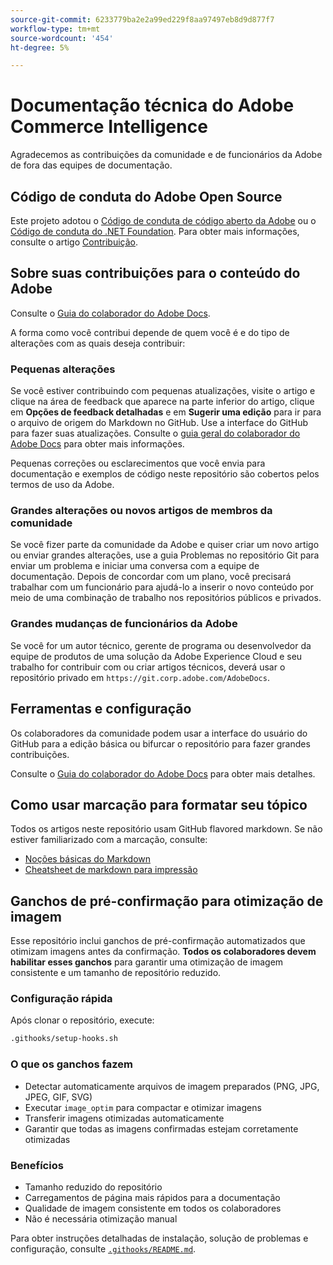```yaml
---
source-git-commit: 6233779ba2e2a99ed229f8aa97497eb8d9d877f7
workflow-type: tm+mt
source-wordcount: '454'
ht-degree: 5%

---
```

# Documentação técnica do Adobe Commerce Intelligence

Agradecemos as contribuições da comunidade e de funcionários da Adobe de fora das equipes de documentação.

## Código de conduta do Adobe Open Source

Este projeto adotou o [Código de conduta de código aberto da Adobe](code-of-conduct.md) ou o [Código de conduta do .NET Foundation](https://dotnetfoundation.org/code-of-conduct). Para obter mais informações, consulte o artigo [Contribuição](contributing.md).

## Sobre suas contribuições para o conteúdo do Adobe

Consulte o [Guia do colaborador do Adobe Docs](https://experienceleague.adobe.com/docs/contributor/contributor-guide/introduction.html).

A forma como você contribui depende de quem você é e do tipo de alterações com as quais deseja contribuir:

### Pequenas alterações

Se você estiver contribuindo com pequenas atualizações, visite o artigo e clique na área de feedback que aparece na parte inferior do artigo, clique em **Opções de feedback detalhadas** e em **Sugerir uma edição** para ir para o arquivo de origem do Markdown no GitHub. Use a interface do GitHub para fazer suas atualizações. Consulte o [guia geral do colaborador do Adobe Docs](https://experienceleague.adobe.com/docs/contributor/contributor-guide/introduction.html) para obter mais informações.

Pequenas correções ou esclarecimentos que você envia para documentação e exemplos de código neste repositório são cobertos pelos termos de uso da Adobe.

### Grandes alterações ou novos artigos de membros da comunidade

Se você fizer parte da comunidade da Adobe e quiser criar um novo artigo ou enviar grandes alterações, use a guia Problemas no repositório Git para enviar um problema e iniciar uma conversa com a equipe de documentação. Depois de concordar com um plano, você precisará trabalhar com um funcionário para ajudá-lo a inserir o novo conteúdo por meio de uma combinação de trabalho nos repositórios públicos e privados.

### Grandes mudanças de funcionários da Adobe

Se você for um autor técnico, gerente de programa ou desenvolvedor da equipe de produtos de uma solução da Adobe Experience Cloud e seu trabalho for contribuir com ou criar artigos técnicos, deverá usar o repositório privado em `https://git.corp.adobe.com/AdobeDocs`.

## Ferramentas e configuração

Os colaboradores da comunidade podem usar a interface do usuário do GitHub para a edição básica ou bifurcar o repositório para fazer grandes contribuições.

Consulte o [Guia do colaborador do Adobe Docs](https://experienceleague.adobe.com/docs/contributor/contributor-guide/introduction.html) para obter mais detalhes.

## Como usar marcação para formatar seu tópico

Todos os artigos neste repositório usam GitHub flavored markdown. Se não estiver familiarizado com a marcação, consulte:

- [Noções básicas do Markdown](https://help.github.com/articles/getting-started-with-writing-and-formatting-on-github/)
- [Cheatsheet de markdown para impressão](https://guides.github.com/pdfs/markdown-cheatsheet-online.pdf)

## Ganchos de pré-confirmação para otimização de imagem

Esse repositório inclui ganchos de pré-confirmação automatizados que otimizam imagens antes da confirmação. **Todos os colaboradores devem habilitar esses ganchos** para garantir uma otimização de imagem consistente e um tamanho de repositório reduzido.

### Configuração rápida

Após clonar o repositório, execute:

```bash
.githooks/setup-hooks.sh
```

### O que os ganchos fazem

- Detectar automaticamente arquivos de imagem preparados (PNG, JPG, JPEG, GIF, SVG)
- Executar `image_optim` para compactar e otimizar imagens
- Transferir imagens otimizadas automaticamente
- Garantir que todas as imagens confirmadas estejam corretamente otimizadas

### Benefícios

- Tamanho reduzido do repositório
- Carregamentos de página mais rápidos para a documentação
- Qualidade de imagem consistente em todos os colaboradores
- Não é necessária otimização manual

Para obter instruções detalhadas de instalação, solução de problemas e configuração, consulte [`.githooks/README.md`](.githooks/README.md).
